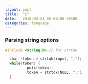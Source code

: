 ```yaml
---
layout: post
title:  "C"
date:   2016-03-21 05:00:00 +0100
categories: language
---
```


### Parsing string options

```c
#include <string.h> // for strtok

  char *token = strtok(input, ",");
  while(token) {
          puts(token);
          token = strtok(NULL, ",");
  }
```
